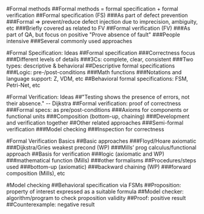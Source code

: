 #Formal methods
##Formal methods = formal specification + formal verification
##Formal specification (FS)
###As part of defect prevention
###Formal => prevent/reduce defect injection due to imprecision, ambiguity, etc
###Briefly covered as related to FV
##Formal verification (FV)
###As part of QA, but focus on positive
  "Prove absence of fault"
###People intensive
###Several commonly used approaches

#Formal Specification: Ideas
##Formal specification
###Correctness focus
###Different levels of details
###3Cs: complete, clear, consistent
###Two types: descriptive & behavioral
##Descriptive formal specifications
###Logic: pre-/post-conditions
###Math functions
###Notations and language support: Z, VDM, etc
##Behavioral formal specifications: FSM, Petri-Net, etc

#Formal Verification: Ideas
##"Testing shows the presence of errors, not their absence." -- Dijkstra
##Formal verification: proof of correctness
###Formal specs: as pre/post-conditions
###Axioms for components or functional units
###Composition (bottom-up, chaining)
###Development and verification together
##Other related approaches
###Semi-formal verification
###Model checking
###Inspection for correctness

#Formal Verification Basics
##Basic approaches
###Floyd/Hoare axiomatic
###Dijkstra/Gries weakest precond (WP)
###Mills’ prog calculus/functional approach
##Basis for verification
###logic (axiomatic and WP)
###mathematical function (Mills)
###other formalisms
##Procedures/steps used
###bottom-up (axiomatic)
###backward chaining (WP)
###forward composition (Mills), etc

#Model checking
##Behavioral specification via FSMs
##Proposition: property of interest expressed as a suitable formula
##Model checker: algorithm/program to check proposition validity
##Proof: positive result
##Counterexample: negative result

